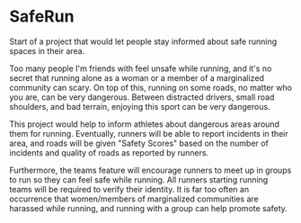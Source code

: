 # SafeRun
Start of a project that would let people stay informed about safe running spaces in their area.

Too many people I'm friends with feel unsafe while running, and it's no secret that running alone as a woman or a member of a marginalized community can
scary. On top of this, running on some roads, no matter who you are, can be very dangerous. Between distracted drivers, small road shoulders, and bad terrain,
enjoying this sport can be very dangerous. 

This project would help to inform athletes about dangerous areas around them for running. Eventually, runners will be able to report incidents in their area, and
roads will be given "Safety Scores" based on the number of incidents and quality of roads as reported by runners.

Furthermore, the teams feature will encourage runners to meet up in groups to run so they can feel safe while running. All runners starting running teams will be
required to verify their identity. It is far too often an occurrence that women/members of marginalized communities are harassed while running, and running with
a group can help promote safety.
